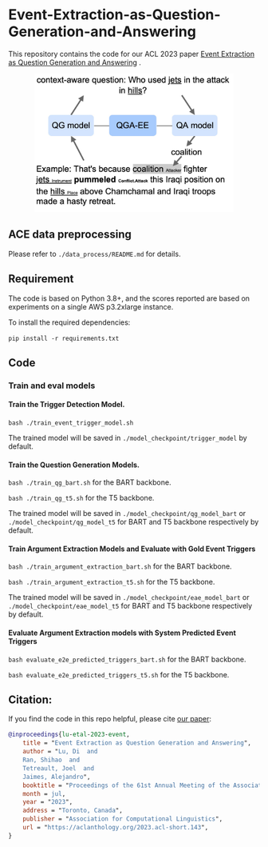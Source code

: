 # Event-Extraction-as-Question-Generation-and-Answering

This repository contains the code for our ACL 2023
paper [Event Extraction as Question Generation and Answering](https://aclanthology.org/2023.acl-short.143/)
.


<p align='center'>
  <img src='figures/qga-ee.jpg' width="400px">
</p>

## ACE data preprocessing

Please refer to ```./data_process/README.md``` for details.

## Requirement

The code is based on Python 3.8+, and the scores reported are based on
experiments on a single AWS p3.2xlarge instance.

To install the required dependencies:

`pip install -r requirements.txt`

## Code

### Train and eval models

#### Train the Trigger Detection Model.

`bash ./train_event_trigger_model.sh`

The trained model will be saved in `./model_checkpoint/trigger_model` by
default.

#### Train the Question Generation Models.

`bash ./train_qg_bart.sh` for the BART backbone.

`bash ./train_qg_t5.sh` for the T5 backbone.

The trained model will be saved in `./model_checkpoint/qg_model_bart`
or `./model_checkpoint/qg_model_t5` for BART and T5 backbone respectively by
default.

#### Train Argument Extraction Models and Evaluate with Gold Event Triggers

`bash ./train_argument_extraction_bart.sh` for the BART backbone.

`bash ./train_argument_extraction_t5.sh` for the T5 backbone.

The trained model will be saved in `./model_checkpoint/eae_model_bart`
or `./model_checkpoint/eae_model_t5` for BART and T5 backbone respectively by
default.

#### Evaluate Argument Extraction models with System Predicted Event Triggers

`bash evaluate_e2e_predicted_triggers_bart.sh` for the BART backbone.

`bash evaluate_e2e_predicted_triggers_t5.sh` for the T5 backbone.

## Citation:

If you find the code in this repo helpful, please
cite [our paper](https://aclanthology.org/2023.acl-short.143/):

```bibtex
@inproceedings{lu-etal-2023-event,
    title = "Event Extraction as Question Generation and Answering",
    author = "Lu, Di  and
    Ran, Shihao  and
    Tetreault, Joel  and
    Jaimes, Alejandro",
    booktitle = "Proceedings of the 61st Annual Meeting of the Association for Computational Linguistics (Volume 2: Short Papers)",
    month = jul,
    year = "2023",
    address = "Toronto, Canada",
    publisher = "Association for Computational Linguistics",
    url = "https://aclanthology.org/2023.acl-short.143",
}
```

